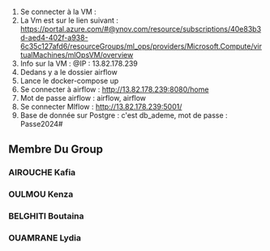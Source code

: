 1. Se connecter à la VM :
2. La Vm est sur le lien suivant : https://portal.azure.com/#@ynov.com/resource/subscriptions/40e83b3d-aed4-402f-a938-6c35c127afd6/resourceGroups/ml_ops/providers/Microsoft.Compute/virtualMachines/mlOpsVM/overview
3. Info sur la VM : @IP : 13.82.178.239
4. Dedans y a le dossier airflow
5. Lance le docker-compose up
6. Se connecter à airflow : http://13.82.178.239:8080/home
7. Mot de passe airflow : airflow, airflow
8. Se connecter Mlflow : http://13.82.178.239:5001/
9. Base de donnée sur Postgre : c'est db_ademe, mot de passe : Passe2024#


## Membre Du Group 
### AIROUCHE Kafia 
### OULMOU Kenza
### BELGHITI Boutaina
### OUAMRANE Lydia



